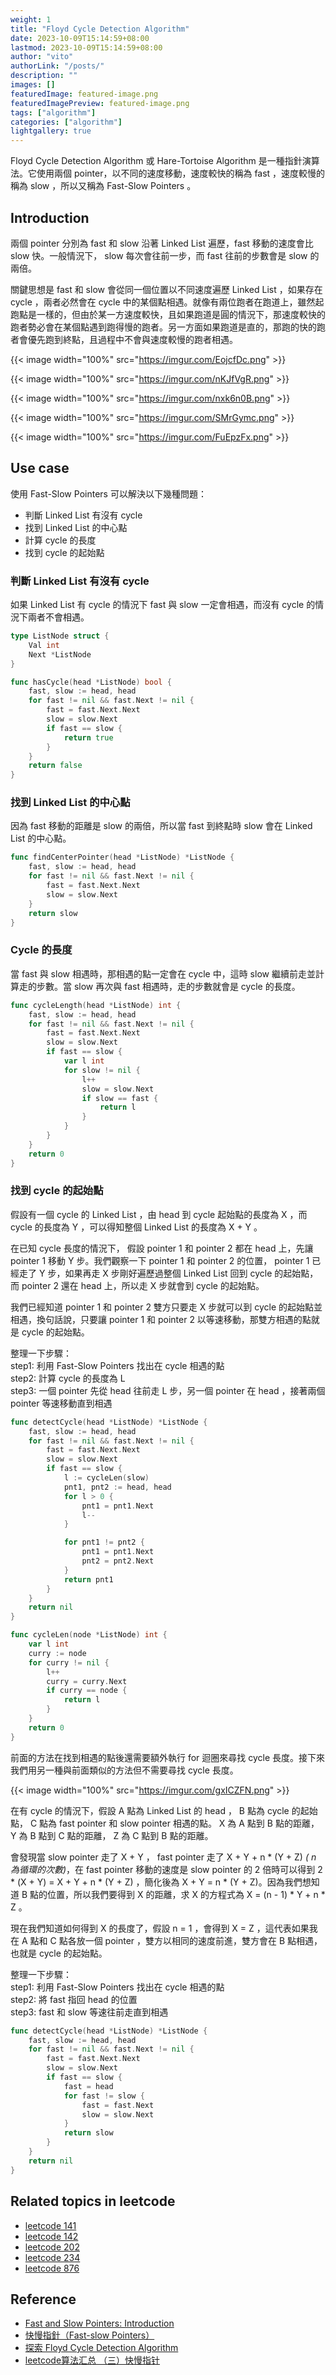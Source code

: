 ```yaml
---
weight: 1
title: "Floyd Cycle Detection Algorithm"
date: 2023-10-09T15:14:59+08:00
lastmod: 2023-10-09T15:14:59+08:00
author: "vito"
authorLink: "/posts/"
description: ""
images: []
featuredImage: featured-image.png
featuredImagePreview: featured-image.png
tags: ["algorithm"]
categories: ["algorithm"]
lightgallery: true
---
```

Floyd Cycle Detection Algorithm 或 Hare-Tortoise Algorithm 是一種指針演算法。它使用兩個 pointer，以不同的速度移動，速度較快的稱為 fast ，速度較慢的稱為 slow ，所以又稱為 Fast-Slow Pointers 。
<!--more-->

## Introduction

兩個 pointer 分別為 fast 和 slow 沿著 Linked List 遍歷，fast 移動的速度會比 slow 快。一般情況下， slow 每次會往前一步，而 fast 往前的步數會是 slow 的兩倍。

關鍵思想是 fast 和 slow 會從同一個位置以不同速度遍歷 Linked List ，如果存在 cycle ，兩者必然會在 cycle 中的某個點相遇。就像有兩位跑者在跑道上，雖然起跑點是一樣的，但由於某一方速度較快，且如果跑道是圓的情況下，那速度較快的跑者勢必會在某個點遇到跑得慢的跑者。另一方面如果跑道是直的，那跑的快的跑者會優先跑到終點，且過程中不會與速度較慢的跑者相遇。

{{< image width="100%" src="https://imgur.com/EojcfDc.png" >}}

{{< image width="100%" src="https://imgur.com/nKJfVgR.png"  >}}

{{< image width="100%" src="https://imgur.com/nxk6n0B.png"  >}}

{{< image width="100%" src="https://imgur.com/SMrGymc.png"  >}}

{{< image width="100%" src="https://imgur.com/FuEpzFx.png"  >}}

## Use case

使用 Fast-Slow Pointers 可以解決以下幾種問題：
- 判斷 Linked List 有沒有 cycle
- 找到 Linked List 的中心點
- 計算 cycle 的長度
- 找到 cycle 的起始點

### 判斷 Linked List 有沒有 cycle

如果 Linked List 有 cycle 的情況下 fast 與 slow 一定會相遇，而沒有 cycle 的情況下兩者不會相遇。

```go
type ListNode struct {
    Val int
    Next *ListNode
}

func hasCycle(head *ListNode) bool {
    fast, slow := head, head
    for fast != nil && fast.Next != nil {
        fast = fast.Next.Next
        slow = slow.Next
        if fast == slow {
            return true
        }
    }
    return false
}
```

### 找到 Linked List 的中心點

因為 fast 移動的距離是 slow 的兩倍，所以當 fast 到終點時 slow 會在 Linked List 的中心點。

```go
func findCenterPointer(head *ListNode) *ListNode {
    fast, slow := head, head
    for fast != nil && fast.Next != nil {
        fast = fast.Next.Next
        slow = slow.Next
    }
    return slow
}
```

### Cycle 的長度

當 fast 與 slow 相遇時，那相遇的點一定會在 cycle 中，這時 slow 繼續前走並計算走的步數。當 slow 再次與 fast 相遇時，走的步數就會是 cycle 的長度。 

```go
func cycleLength(head *ListNode) int {
    fast, slow := head, head
    for fast != nil && fast.Next != nil {
        fast = fast.Next.Next
        slow = slow.Next
        if fast == slow {
            var l int
            for slow != nil {
                l++
                slow = slow.Next
                if slow == fast {
                    return l
                }
            }
        }
    }
    return 0
}
```

### 找到 cycle 的起始點

假設有一個 cycle 的 Linked List ，由 head 到 cycle 起始點的長度為 X ，而 cycle 的長度為 Y ，可以得知整個 Linked List 的長度為 X + Y 。

在已知 cycle 長度的情況下， 假設 pointer 1 和 pointer 2 都在 head 上，先讓 pointer 1 移動 Y 步。我們觀察一下 pointer 1 和 pointer 2 的位置， pointer 1 已經走了 Y 步，如果再走 X 步剛好遍歷過整個 Linked List 回到 cycle 的起始點，而 pointer 2 還在 head 上，所以走 X 步就會到 cycle 的起始點。

我們已經知道 pointer 1 和 pointer 2 雙方只要走 X 步就可以到 cycle 的起始點並相遇，換句話說，只要讓 pointer 1 和 pointer 2 以等速移動，那雙方相遇的點就是 cycle 的起始點。

整理一下步驟：  
step1: 利用 Fast-Slow Pointers 找出在 cycle 相遇的點  
step2: 計算 cycle 的長度為 L  
step3: 一個 pointer 先從 head 往前走 L 步，另一個 pointer 在 head ，接著兩個 pointer 等速移動直到相遇  

```go
func detectCycle(head *ListNode) *ListNode {
    fast, slow := head, head
    for fast != nil && fast.Next != nil {
        fast = fast.Next.Next
        slow = slow.Next
        if fast == slow {
            l := cycleLen(slow)
            pnt1, pnt2 := head, head
            for l > 0 {
                pnt1 = pnt1.Next
                l--
            }

            for pnt1 != pnt2 {
                pnt1 = pnt1.Next
                pnt2 = pnt2.Next
            }
            return pnt1
        }
    }
    return nil
}

func cycleLen(node *ListNode) int {
    var l int
    curry := node
    for curry != nil {
        l++
        curry = curry.Next
        if curry == node {
            return l
        }
    }
    return 0
}
```  

前面的方法在找到相遇的點後還需要額外執行 for 迴圈來尋找 cycle 長度。接下來我們用另一種與前面類似的方法但不需要尋找 cycle 長度。  

{{< image width="100%" src="https://imgur.com/gxICZFN.png" >}}  

在有 cycle 的情況下，假設 A 點為 Linked List 的 head ， B 點為 cycle 的起始點， C 點為 fast pointer 和 slow pointer 相遇的點。 X 為 A 點到 B 點的距離， Y 為 B 點到 C 點的距離， Z 為 C 點到 B 點的距離。  

會發現當 slow pointer 走了 X + Y ， fast pointer 走了 X + Y + n * (Y + Z) *( n 為循環的次數)*，在 fast pointer 移動的速度是 slow pointer 的 2 倍時可以得到 2 * (X + Y) = X + Y + n * (Y + Z) ，簡化後為 X + Y = n * (Y + Z)。因為我們想知道 B 點的位置，所以我們要得到 X 的距離，求 X 的方程式為 X = (n - 1) * Y + n * Z 。  

現在我們知道如何得到 X 的長度了，假設 n = 1 ，會得到 X = Z ，這代表如果我在 A 點和 C 點各放一個 pointer ，雙方以相同的速度前進，雙方會在 B 點相遇，也就是 cycle 的起始點。  

整理一下步驟：  
step1: 利用 Fast-Slow Pointers 找出在 cycle 相遇的點  
step2: 將 fast 指回 head 的位置  
step3: fast 和 slow 等速往前走直到相遇  

```go
func detectCycle(head *ListNode) *ListNode {
    fast, slow := head, head
    for fast != nil && fast.Next != nil {
        fast = fast.Next.Next
        slow = slow.Next
        if fast == slow {
            fast = head
            for fast != slow {
                fast = fast.Next
                slow = slow.Next
            }
            return slow
        }
    }
    return nil
}
```  

## Related topics in leetcode

- [leetcode 141](https://github.com/xxxVitoxxx/leetcode/blob/main/141.linked_list_cycle/main.go)
- [leetcode 142](https://github.com/xxxVitoxxx/leetcode/blob/main/142.linked_list_cycle_II/main.go)
- [leetcode 202](https://github.com/xxxVitoxxx/leetcode/blob/main/202.happy_number/main.go)
- [leetcode 234](https://github.com/xxxVitoxxx/leetcode/blob/main/234.palindrome_linked_list/main.go)
- [leetcode 876](https://github.com/xxxVitoxxx/leetcode/blob/main/876.middel_of_the_linked_list/main.go)
## Reference

- [Fast and Slow Pointers: Introduction](https://www.educative.io/courses/grokking-coding-interview-patterns-python/fast-and-slow-pointers-introduction)
- [快慢指針（Fast-slow Pointers）](https://hackmd.io/@Hsins/fast-slow-pointers)
- [探索 Floyd Cycle Detection Algorithm](https://medium.com/@orionssl/%E6%8E%A2%E7%B4%A2-floyd-cycle-detection-algorithm-934cdd05beb9)
- [leetcode算法汇总 （三）快慢指针](https://zhuanlan.zhihu.com/p/72886883)
